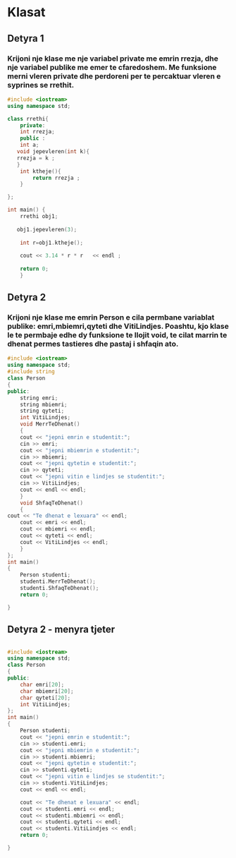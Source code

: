 # **Klasat**





## **Detyra 1**
### Krijoni nje klase me nje variabel private me emrin rrezja, dhe nje variabel publike me emer te cfaredoshem. Me funksione merni vleren private dhe perdoreni per te percaktuar vleren e syprines se rrethit.
```c++
#include <iostream>
using namespace std;

class rrethi{
    private:
    int rrezja;
    public :
    int a;
   void jepevleren(int k){
   rrezja = k ;
   }
    int ktheje(){
        return rrezja ;
    }

};

int main() {
    rrethi obj1;
   
   obj1.jepevleren(3);
   
    int r=obj1.ktheje();
   
    cout << 3.14 * r * r   << endl ;
   
    return 0;
    }
 ```


## **Detyra 2**
### Krijoni nje klase me emrin Person e cila permbane variablat publike: emri,mbiemri,qyteti dhe VitiLindjes. Poashtu, kjo klase le te permbaje edhe dy funksione te llojit void, te cilat marrin te dhenat permes tastieres dhe pastaj i shfaqin ato.
```c++
#include <iostream>
using namespace std;
#include string
class Person
{
public:
	string emri;
	string mbiemri;
	string qyteti;
	int VitiLindjes;
    void MerrTeDhenat()
    {
	cout << "jepni emrin e studentit:";
	cin >> emri;
	cout << "jepni mbiemrin e studentit:";
	cin >> mbiemri;
	cout << "jepni qytetin e studentit:";
	cin >> qyteti;
	cout << "jepni vitin e lindjes se studentit:";
	cin >> VitiLindjes;
	cout << endl << endl;
    }
    void ShfaqTeDhenat()
    {
cout << "Te dhenat e lexuara" << endl;
	cout << emri << endl;
	cout << mbiemri << endl;
	cout << qyteti << endl;
	cout << VitiLindjes << endl;
    }
};
int main()
{
	Person studenti;
    studenti.MerrTeDhenat();
    studenti.ShfaqTeDhenat();
	return 0;

}
```

##  **Detyra 2 - menyra tjeter**
```c++

#include <iostream>
using namespace std;
class Person
{
public:
	char emri[20];
	char mbiemri[20];
	char qyteti[20];
	int VitiLindjes;
};
int main()
{
	Person studenti;
	cout << "jepni emrin e studentit:";
	cin >> studenti.emri;
	cout << "jepni mbiemrin e studentit:";
	cin >> studenti.mbiemri;
	cout << "jepni qytetin e studentit:";
	cin >> studenti.qyteti;
	cout << "jepni vitin e lindjes se studentit:";
	cin >> studenti.VitiLindjes;
	cout << endl << endl;

	cout << "Te dhenat e lexuara" << endl;
	cout << studenti.emri << endl;
	cout << studenti.mbiemri << endl;
	cout << studenti.qyteti << endl;
	cout << studenti.VitiLindjes << endl;
	return 0;

}
```



